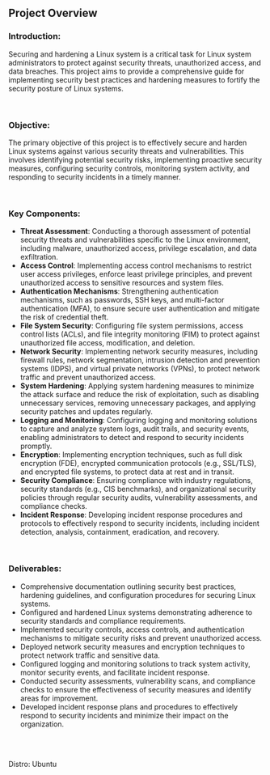 ## Project Overview

### Introduction:
Securing and hardening a Linux system is a critical task for Linux system administrators to protect against security threats, unauthorized access, and data breaches. This project aims to provide a comprehensive guide for implementing security best practices and hardening measures to fortify the security posture of Linux systems.

<br>

### Objective:
The primary objective of this project is to effectively secure and harden Linux systems against various security threats and vulnerabilities. This involves identifying potential security risks, implementing proactive security measures, configuring security controls, monitoring system activity, and responding to security incidents in a timely manner.

<br>

### Key Components:

- <b>Threat Assessment</b>: Conducting a thorough assessment of potential security threats and vulnerabilities specific to the Linux environment, including malware, unauthorized access, privilege escalation, and data exfiltration.
- <b>Access Control</b>: Implementing access control mechanisms to restrict user access privileges, enforce least privilege principles, and prevent unauthorized access to sensitive resources and system files.
- <b>Authentication Mechanisms</b>: Strengthening authentication mechanisms, such as passwords, SSH keys, and multi-factor authentication (MFA), to ensure secure user authentication and mitigate the risk of credential theft.
- <b>File System Security</b>: Configuring file system permissions, access control lists (ACLs), and file integrity monitoring (FIM) to protect against unauthorized file access, modification, and deletion.
- <b>Network Security</b>: Implementing network security measures, including firewall rules, network segmentation, intrusion detection and prevention systems (IDPS), and virtual private networks (VPNs), to protect network traffic and prevent unauthorized access.
- <b>System Hardening</b>: Applying system hardening measures to minimize the attack surface and reduce the risk of exploitation, such as disabling unnecessary services, removing unnecessary packages, and applying security patches and updates regularly.
- <b>Logging and Monitoring</b>: Configuring logging and monitoring solutions to capture and analyze system logs, audit trails, and security events, enabling administrators to detect and respond to security incidents promptly.
- <b>Encryption</b>: Implementing encryption techniques, such as full disk encryption (FDE), encrypted communication protocols (e.g., SSL/TLS), and encrypted file systems, to protect data at rest and in transit.
- <b>Security Compliance</b>: Ensuring compliance with industry regulations, security standards (e.g., CIS benchmarks), and organizational security policies through regular security audits, vulnerability assessments, and compliance checks.
- <b>Incident Response</b>: Developing incident response procedures and protocols to effectively respond to security incidents, including incident detection, analysis, containment, eradication, and recovery.

<br>

### Deliverables:

- Comprehensive documentation outlining security best practices, hardening guidelines, and configuration procedures for securing Linux systems.
- Configured and hardened Linux systems demonstrating adherence to security standards and compliance requirements.
- Implemented security controls, access controls, and authentication mechanisms to mitigate security risks and prevent unauthorized access.
- Deployed network security measures and encryption techniques to protect network traffic and sensitive data.
- Configured logging and monitoring solutions to track system activity, monitor security events, and facilitate incident response.
- Conducted security assessments, vulnerability scans, and compliance checks to ensure the effectiveness of security measures and identify areas for improvement.
- Developed incident response plans and procedures to effectively respond to security incidents and minimize their impact on the organization.

<br>
<br>

Distro: Ubuntu

